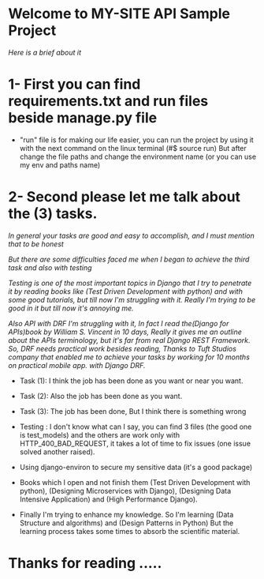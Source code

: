 # Welcome to MY-SITE API Sample Project

 *Here is a brief about it*

# 1- First you can find requirements.txt and run files beside manage.py file 

  - "run" file is for making our life easier, you can run the project by using it with the next 
    command on the linux terminal (#$ source run)
    But after change the file paths and change the environment name (or you can use my env and paths name)
  
# 2- Second please let me talk about the (3) tasks.
  *In general your tasks are good and easy to accomplish, and I must mention that to be honest*

  *But there are some difficulties faced me when I began to achieve the third task and also with testing*

  *Testing is one of the most important topics in Django that I try to penetrate it by reading books like (Test Driven Development with python) and with some good tutorials, but till now I'm struggling with it. Really I'm trying to be good in it but till now it's annoying me.*

  *Also API with DRF I'm struggling with it, In fact I read the(Django for APIs)book by William S. Vincent in 10 days,*
  *Really it gives me an outline about the APIs terminology, but it's far from real Django REST Framework.*
  *So, DRF needs practical work besides reading, Thanks to Tuft Studios company that enabled me to achieve your tasks by working for 10 months on practical mobile app. with Django DRF.*

  - Task (1): I think the job has been done as you want or near you want.

  - Task (2): Also the job has been done as you want.

  - Task (3): The job has been done, But I think there is something wrong 

  - Testing : I don't know what can I say, you can find 3 files (the good one is test_models) and the others are work only with HTTP_400_BAD_REQUEST, it takes a lot of time to fix issues (one issue solved another raised).

  - Using django-environ to secure my sensitive data (it's a good package)

  - Books which I open and not finish them (Test Driven Development with python), (Designing Microservices with Django), (Designing Data Intensive Application) and (High Performance Django).

  - Finally I'm trying to enhance my knowledge. So I'm learning (Data Structure and algorithms) and (Design Patterns in Python) But the learning process takes some times to absorb the scientific material. 
  


# Thanks for reading .....
